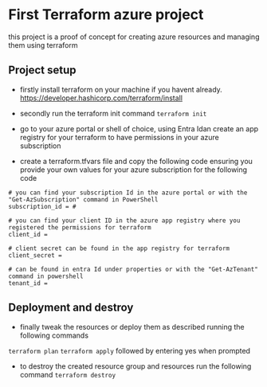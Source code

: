 # First Terraform azure project

this project is a proof of concept for creating azure resources and managing them using terraform

## Project setup

* firstly install terraform on your machine if you havent already. https://developer.hashicorp.com/terraform/install
* secondly run the terraform init command
``` terraform init ```

* go to your azure portal or shell of choice, using Entra Idan create an app registry for your terraform to have permissions in your azure subscription
* create a terraform.tfvars file and copy the following code ensuring you provide your own values for your azure subscription for the following code

```
# you can find your subscription Id in the azure portal or with the "Get-AzSubscription" command in PowerShell
subscription_id = #

# you can find your client ID in the azure app registry where you registered the permissions for terraform
client_id =

# client secret can be found in the app registry for terraform 
client_secret = 

# can be found in entra Id under properties or with the "Get-AzTenant" command in powershell
tenant_id =
```

## Deployment and destroy
* finally tweak the resources or deploy them as described running the following commands

``` terraform plan ```
``` terraform apply ```
followed by entering yes when prompted

* to destroy the created resource group and resources run the following command
``` terraform destroy ```
